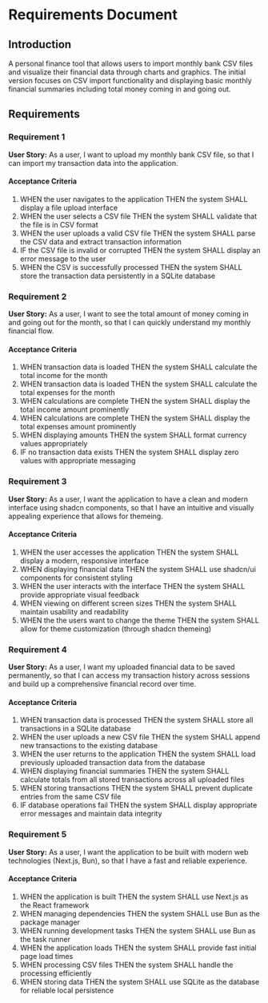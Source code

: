 # Requirements Document

## Introduction

A personal finance tool that allows users to import monthly bank CSV files and visualize their financial data through charts and graphics. The initial version focuses on CSV import functionality and displaying basic monthly financial summaries including total money coming in and going out.

## Requirements

### Requirement 1

**User Story:** As a user, I want to upload my monthly bank CSV file, so that I can import my transaction data into the application.

#### Acceptance Criteria

1. WHEN the user navigates to the application THEN the system SHALL display a file upload interface
2. WHEN the user selects a CSV file THEN the system SHALL validate that the file is in CSV format
3. WHEN the user uploads a valid CSV file THEN the system SHALL parse the CSV data and extract transaction information
4. IF the CSV file is invalid or corrupted THEN the system SHALL display an error message to the user
5. WHEN the CSV is successfully processed THEN the system SHALL store the transaction data persistently in a SQLite database

### Requirement 2

**User Story:** As a user, I want to see the total amount of money coming in and going out for the month, so that I can quickly understand my monthly financial flow.

#### Acceptance Criteria

1. WHEN transaction data is loaded THEN the system SHALL calculate the total income for the month
2. WHEN transaction data is loaded THEN the system SHALL calculate the total expenses for the month
3. WHEN calculations are complete THEN the system SHALL display the total income amount prominently
4. WHEN calculations are complete THEN the system SHALL display the total expenses amount prominently
5. WHEN displaying amounts THEN the system SHALL format currency values appropriately
6. IF no transaction data exists THEN the system SHALL display zero values with appropriate messaging

### Requirement 3

**User Story:** As a user, I want the application to have a clean and modern interface using shadcn components, so that I have an intuitive and visually appealing experience that allows for themeing.

#### Acceptance Criteria

1. WHEN the user accesses the application THEN the system SHALL display a modern, responsive interface
2. WHEN displaying financial data THEN the system SHALL use shadcn/ui components for consistent styling
3. WHEN the user interacts with the interface THEN the system SHALL provide appropriate visual feedback
4. WHEN viewing on different screen sizes THEN the system SHALL maintain usability and readability
5. WHEN the the users want to change the theme THEN the system SHALL allow for theme customization (through shadcn themeing)

### Requirement 4

**User Story:** As a user, I want my uploaded financial data to be saved permanently, so that I can access my transaction history across sessions and build up a comprehensive financial record over time.

#### Acceptance Criteria

1. WHEN transaction data is processed THEN the system SHALL store all transactions in a SQLite database
2. WHEN the user uploads a new CSV file THEN the system SHALL append new transactions to the existing database
3. WHEN the user returns to the application THEN the system SHALL load previously uploaded transaction data from the database
4. WHEN displaying financial summaries THEN the system SHALL calculate totals from all stored transactions across all uploaded files
5. WHEN storing transactions THEN the system SHALL prevent duplicate entries from the same CSV file
6. IF database operations fail THEN the system SHALL display appropriate error messages and maintain data integrity

### Requirement 5

**User Story:** As a user, I want the application to be built with modern web technologies (Next.js, Bun), so that I have a fast and reliable experience.

#### Acceptance Criteria

1. WHEN the application is built THEN the system SHALL use Next.js as the React framework
2. WHEN managing dependencies THEN the system SHALL use Bun as the package manager
3. WHEN running development tasks THEN the system SHALL use Bun as the task runner
4. WHEN the application loads THEN the system SHALL provide fast initial page load times
5. WHEN processing CSV files THEN the system SHALL handle the processing efficiently
6. WHEN storing data THEN the system SHALL use SQLite as the database for reliable local persistence
